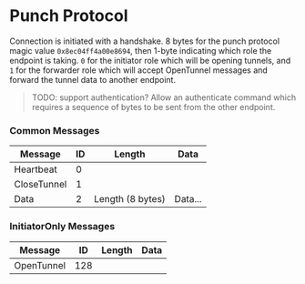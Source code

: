
# Punch Protocol

Connection is initiated with a handshake. 8 bytes for the punch protocol magic value `0x8ec04ff4a00e8694`, then 1-byte indicating which role the endpoint is taking.  `0` for the initiator role which will be opening tunnels, and `1` for the forwarder role which will accept OpenTunnel messages and forward the tunnel data to another endpoint.

> TODO: support authentication? Allow an authenticate command which requires a sequence of bytes to be sent from the other endpoint.

### Common Messages

| Message     | ID| Length           | Data    |
|-------------|---|------------------|---------|
| Heartbeat   | 0 |                  |         |
| CloseTunnel | 1 |                  |         |
| Data        | 2 | Length (8 bytes) | Data... |

### InitiatorOnly Messages

| Message     | ID| Length           | Data    |
|-------------|---|------------------|---------|
| OpenTunnel  |128|                  |         |
